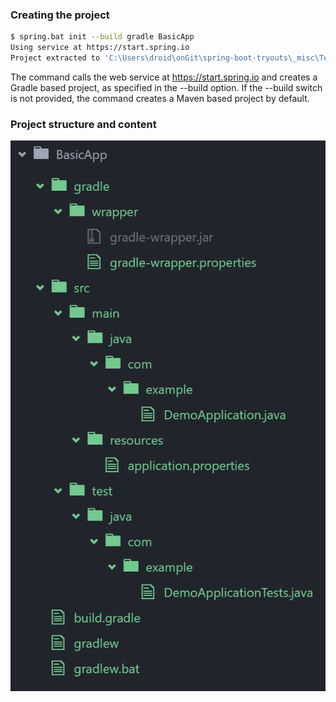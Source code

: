 ### Creating the project

```sh
$ spring.bat init --build gradle BasicApp
Using service at https://start.spring.io
Project extracted to 'C:\Users\droid\onGit\spring-boot-tryouts\_misc\Templates\BasicApp'
```

The command calls the web service at https://start.spring.io and creates a Gradle based project, as specified in the --build option.
If the --build switch is not provided, the command creates a Maven based project by default.

### Project structure and content

![](_misc/Basic%20Gradle%20App.PNG)
